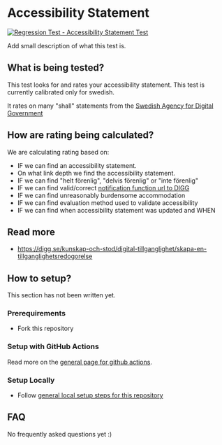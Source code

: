 # Accessibility Statement
[![Regression Test - Accessibility Statement Test](https://github.com/Webperf-se/webperf_core/actions/workflows/regression-test-a11y-statement.yml/badge.svg)](https://github.com/Webperf-se/webperf_core/actions/workflows/regression-test-a11y-statement.yml)

Add small description of what this test is.

## What is being tested?

This test looks for and rates your accessibility statement.
This test is currently calibrated only for swedish.

It rates on many "shall" statements from the [Swedish Agency for Digital Government](https://digg.se/kunskap-och-stod/digital-tillganglighet/skapa-en-tillganglighetsredogorelse)

## How are rating being calculated?

We are calculating rating based on:
- IF we can find an accessibility statement.
- On what link depth we find the accessibility statement.
- IF we can find "helt förenlig", "delvis förenlig" or "inte förenlig"
- IF we can find valid/correct [notification function url to DIGG](https://www.digg.se/tdosanmalan)
- IF we can find unreasonably burdensome accommodation
- IF we can find evaluation method used to validate accessibility
- IF we can find when accessibility statement was updated and WHEN

## Read more

* https://digg.se/kunskap-och-stod/digital-tillganglighet/skapa-en-tillganglighetsredogorelse

## How to setup?

This section has not been written yet.

### Prerequirements

* Fork this repository

### Setup with GitHub Actions

Read more on the [general page for github actions](../getting-started-github-actions.md).

### Setup Locally

* Follow [general local setup steps for this repository](../getting-started-local.md)

## FAQ

No frequently asked questions yet :)

